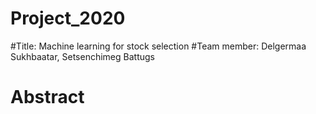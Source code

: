 # Project_2020
#Title: Machine learning for stock selection
#Team member: Delgermaa Sukhbaatar, Setsenchimeg Battugs
# Abstract
